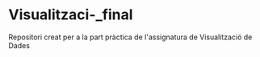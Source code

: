 # Visualitzaci-_final
Repositori creat per a la part pràctica de l'assignatura de Visualització de Dades
